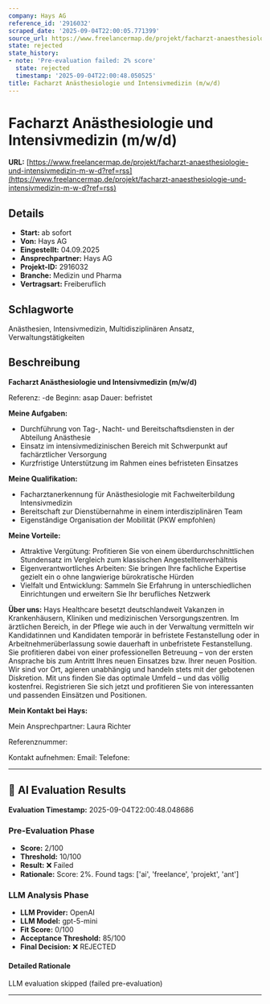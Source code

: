 ```yaml
---
company: Hays AG
reference_id: '2916032'
scraped_date: '2025-09-04T22:00:05.771399'
source_url: https://www.freelancermap.de/projekt/facharzt-anaesthesiologie-und-intensivmedizin-m-w-d?ref=rss
state: rejected
state_history:
- note: 'Pre-evaluation failed: 2% score'
  state: rejected
  timestamp: '2025-09-04T22:00:48.050525'
title: Facharzt Anästhesiologie und Intensivmedizin (m/w/d)
---
```



# Facharzt Anästhesiologie und Intensivmedizin (m/w/d)
**URL:** [https://www.freelancermap.de/projekt/facharzt-anaesthesiologie-und-intensivmedizin-m-w-d?ref=rss](https://www.freelancermap.de/projekt/facharzt-anaesthesiologie-und-intensivmedizin-m-w-d?ref=rss)
## Details
- **Start:** ab sofort
- **Von:** Hays AG
- **Eingestellt:** 04.09.2025
- **Ansprechpartner:** Hays AG
- **Projekt-ID:** 2916032
- **Branche:** Medizin und Pharma
- **Vertragsart:** Freiberuflich

## Schlagworte
Anästhesien, Intensivmedizin, Multidisziplinären Ansatz, Verwaltungstätigkeiten

## Beschreibung
**Facharzt Anästhesiologie und Intensivmedizin (m/w/d)**

Referenz: -de
Beginn: asap
Dauer: befristet

**Meine Aufgaben:**

- Durchführung von Tag-, Nacht- und Bereitschaftsdiensten in der Abteilung Anästhesie
- Einsatz im intensivmedizinischen Bereich mit Schwerpunkt auf fachärztlicher Versorgung
- Kurzfristige Unterstützung im Rahmen eines befristeten Einsatzes

**Meine Qualifikation:**

- Facharztanerkennung für Anästhesiologie mit Fachweiterbildung Intensivmedizin
- Bereitschaft zur Dienstübernahme in einem interdisziplinären Team
- Eigenständige Organisation der Mobilität (PKW empfohlen)

**Meine Vorteile:**

- Attraktive Vergütung: Profitieren Sie von einem überdurchschnittlichen Stundensatz im Vergleich zum klassischen Angestelltenverhältnis
- Eigenverantwortliches Arbeiten: Sie bringen Ihre fachliche Expertise gezielt ein o ohne langwierige bürokratische Hürden
- Vielfalt und Entwicklung: Sammeln Sie Erfahrung in unterschiedlichen Einrichtungen und erweitern Sie Ihr berufliches Netzwerk

**Über uns:**
Hays Healthcare besetzt deutschlandweit Vakanzen in Krankenhäusern, Kliniken und medizinischen Versorgungszentren. Im ärztlichen Bereich, in der Pflege wie auch in der Verwaltung vermitteln wir Kandidatinnen und Kandidaten temporär in befristete Festanstellung oder in Arbeitnehmerüberlassung sowie dauerhaft in unbefristete Festanstellung. Sie profitieren dabei von einer professionellen Betreuung – von der ersten Ansprache bis zum Antritt Ihres neuen Einsatzes bzw. Ihrer neuen Position. Wir sind vor Ort, agieren unabhängig und handeln stets mit der gebotenen Diskretion. Mit uns finden Sie das optimale Umfeld – und das völlig kostenfrei. Registrieren Sie sich jetzt und profitieren Sie von interessanten und passenden Einsätzen und Positionen.

**Mein Kontakt bei Hays:**

Mein Ansprechpartner:
Laura Richter

Referenznummer:

Kontakt aufnehmen:
Email:
Telefone:

---

## 🤖 AI Evaluation Results

**Evaluation Timestamp:** 2025-09-04T22:00:48.048686

### Pre-Evaluation Phase
- **Score:** 2/100
- **Threshold:** 10/100
- **Result:** ❌ Failed
- **Rationale:** Score: 2%. Found tags: ['ai', 'freelance', 'projekt', 'ant']

### LLM Analysis Phase
- **LLM Provider:** OpenAI
- **LLM Model:** gpt-5-mini
- **Fit Score:** 0/100
- **Acceptance Threshold:** 85/100
- **Final Decision:** ❌ REJECTED

#### Detailed Rationale
LLM evaluation skipped (failed pre-evaluation)

---
